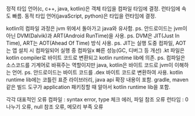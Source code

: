 정적 타입 언어(c, c++, java, kotlin)은 객체 타입을 컴파일 타임에 결정. 런타임에 속도 빠름.
동적 타입 언어(javaScript, python)은 타입을 런타임에 결정. 


kotlin의 컴파일 과정은 jvm 위에서 돌아가고 java와 유사함.
	ps. 안드로이드는 jvm이 아닌 DVM(Dalvik)과 ART(Android RunTime)을 사용.
	ps. DVM은 JIT(Just In Time), ART는 AOT(Ahead Of Time) 방식 사용.
	ps. JIT는 실행 도중 컴파일, AOT는 앱 설치 시 컴파일되어 실행 중 컴파일x 빠른 성능(GC, 디버그 등 개선)
.kt 파일은 kotlin compiler로 바이트 코드로 변환되고 kotlin runtime lib에 의존.
	ps. 컴파일은 소스코드를 기계어로 바꿔주는 역할이지만 java, kotlin은 바이트 코드로 jvm이 이해하는 언어.
	ps. 안드로이드는 바이트 코드를 .dex 바이트 코드로 변환하여 사용.
kotlin runtime lib에는 코틀린 표준 라이브러리, java api 확장 내용이 포함.
gradle, maven같은 빌드 도구가 application 패키징할 때 알아서 kotlin runtime lib을 포함.


각각 대표적인 오류
컴파일 : syntax error, type 체크 에러, 파일 참조 오류 
런타임 : 0 나누기 오류, null 참조 오류, 메모리 부족 오류